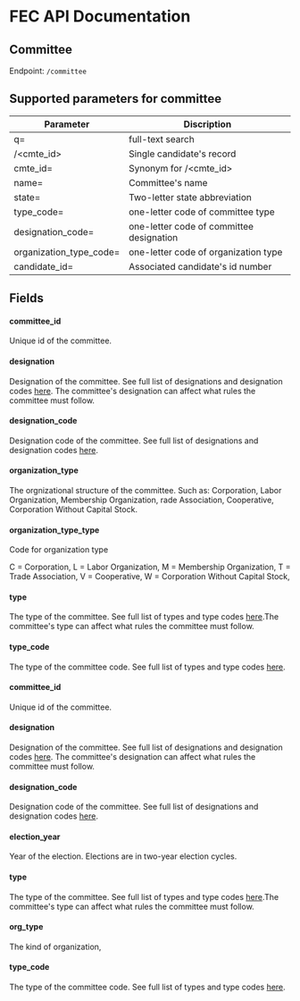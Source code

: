 # FEC API Documentation
## Committee

Endpoint:
`/committee`

## Supported parameters for committee
| Parameter |Discription |
|-----|-----|
| q=          | full-text search |
| /<cmte_id>  | Single candidate's record |
| cmte_id=    | Synonym for /<cmte_id> |
| name=       | Committee's name |
| state=      | Two-letter state abbreviation |
| type_code=   |one-letter code of committee type  |
| designation_code=  |one-letter code of committee designation  |
| organization_type_code= |one-letter code of organization type |
| candidate_id=  | Associated candidate's id number |

## Fields


#### committee_id

Unique id of the committee.

#### designation

Designation of the committee. See full list of designations and designation codes [here](designations). The committee's designation can affect what rules the committee must follow.

#### designation_code

Designation code of the committee. See full list of designations and designation codes [here](designations).

#### organization_type

The orgnizational structure of the committee. Such as: Corporation, Labor Organization, Membership Organization, rade Association, Cooperative, Corporation Without Capital Stock.

#### organization_type_type

Code for organization type

C = Corporation,
L = Labor Organization,
M = Membership Organization,
T = Trade Association,
V = Cooperative,
W = Corporation Without Capital Stock,

#### type

The type of the committee. See full list of types and type codes [here](committee_type).The committee's type can affect what rules the committee must follow.

#### type_code

The type of the committee code. See full list of types and type codes [here](committee_type).


#### committee_id

Unique id of the committee.

#### designation

Designation of the committee. See full list of designations and designation codes [here](designations). The committee's designation can affect what rules the committee must follow.

#### designation_code

Designation code of the committee. See full list of designations and designation codes [here](designations).

#### election_year

Year of the election. Elections are in two-year election cycles.

#### type

The type of the committee. See full list of types and type codes [here](committee_type).The committee's type can affect what rules the committee must follow.

#### org_type

The kind of organization,

#### type_code

The type of the committee code. See full list of types and type codes [here](committee_type).



